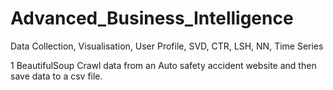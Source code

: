 # Advanced_Business_Intelligence
Data Collection, Visualisation, User Profile, SVD, CTR, LSH, NN, Time Series


1 BeautifulSoup Crawl data from an Auto safety accident website and then save data to a csv file.

